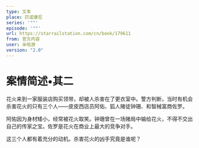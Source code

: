 ```yaml
---
type: 文本
place: 匹诺康尼
series: '""'
episode: '""'
url: https://starrailstation.com/cn/book/179611
from: 官方内容
user: 米哈游
version: "2.0"
---
```


# 案情简述•其二
花火来到一家服装店购买领带，却被人杀害在了更衣室中。警方判断，当时有机会杀害花火的只有三个人——皮皮西店员阿佑、狐人赌徒钟珊、和智械富商佐罗。

阿佑因为身材矮小，经常被花火取笑。钟珊曾在一场赌局中输给花火，不得不交出自己的传家之宝。佐罗是花火在商业上最大的竞争对手。

这三个人都有着充分的动机。杀害花火的凶手究竟是谁呢？